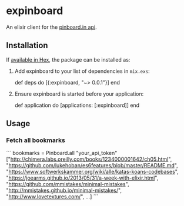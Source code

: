 # expinboard

An elixir client for the [pinboard.in api](https://pinboard.in/api/).


## Installation

If [available in Hex](https://hex.pm/docs/publish), the package can be installed as:

  1. Add expinboard to your list of dependencies in `mix.exs`:

        def deps do
          [{:expinboard, "~> 0.0.1"}]
        end

  2. Ensure expinboard is started before your application:

        def application do
          [applications: [:expinboard]]
        end

## Usage

### Fetch all bookmarks

´´´
bookmarks = Pinboard.all "your_api_token"
["http://chimera.labs.oreilly.com/books/1234000001642/ch05.html",
 "https://github.com/lukehoban/es6features/blob/master/README.md",
 "https://www.softwerkskammer.org/wiki/alle/katas-koans-codebases",
 "https://joearms.github.io/2013/05/31/a-week-with-elixir.html",
 "https://github.com/mmistakes/minimal-mistakes",
 "http://mmistakes.github.io/minimal-mistakes/", "http://www.lovetextures.com/",
 ...]
´´´

